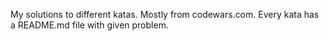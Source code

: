 My solutions to different katas. Mostly from codewars.com.
Every kata has a README.md file with given problem.

